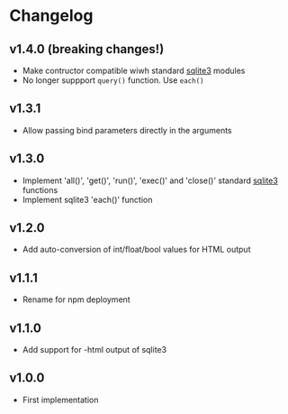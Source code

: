 # Changelog

## v1.4.0 (breaking changes!)
- Make contructor compatible wiwh standard [sqlite3](https://www.npmjs.com/package/sqlite3) modules
- No longer suppport `query()` function. Use `each()`

## v1.3.1
- Allow passing bind parameters directly in the arguments

## v1.3.0
- Implement 'all()', 'get()', 'run()', 'exec()' and 'close()' standard [sqlite3](https://www.npmjs.com/package/sqlite3) functions
- Implement sqlite3 'each()' function

## v1.2.0
- Add auto-conversion of int/float/bool values for HTML output

## v1.1.1
- Rename for npm deployment

## v1.1.0
- Add support for -html output of sqlite3

## v1.0.0
- First implementation
